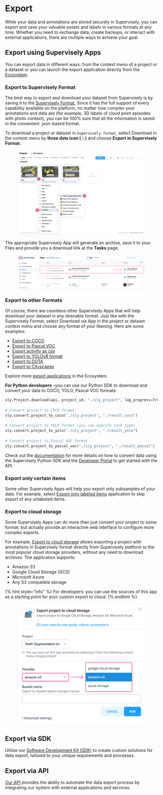 # Export

While your data and annotations are stored securely in Supervisely, you can export and save your valuable assets and labels in various formats at any time. Whether you need to exchange data, create backups, or interact with external applications, there are multiple ways to achieve your goal.

## Export using Supervisely Apps

You can export data in different ways: from the context menu of a project or a dataset or you can launch the export application directly from the [Ecosystem](https://ecosystem.supervisely.com/export).

### Export to Supervisely Format

The best way to export and download your dataset from Supervisely is by saving it to the [Supervisely Format.](../../supervisely-format.md) Since it has the full support of every capability available on the platform, no matter how complex your annotations and data are (for example, 3D labels of cloud point episodes with photo context), you can be 100% sure that all the information is saved in the convenient .json-based format.

To download a project or dataset in `Supervisely format`, select Download in the context menu by **three dots icon (⋮)** and choose **Export in Supervisely Format**.

<figure><img src="../../../.gitbook/assets/export.png" alt=""><figcaption></figcaption></figure>

The appropriate Supervisely App will generate an archive, save it to your Files and provide you a download link at the **Tasks** page.

<figure><img src="../../../.gitbook/assets/tar.png" alt=""><figcaption></figcaption></figure>

### **Export to other Formats**

Of course, there are countless other Supervisely Apps that will help download your dataset in any desirable format. Just like with the Supervisely Format, select Download via App in the project or dataset context menu and choose any format of your likening. Here are some examples:

* [Export to COCO](https://ecosystem.supervisely.com/apps/export-to-coco)
* [Export to Pascal VOC](https://ecosystem.supervisely.com/apps/export-to-pascal-voc)
* [Export activity as csv](https://ecosystem.supervisely.com/apps/export-activity-as-csv)
* [Export to YOLOv8 format](https://ecosystem.supervisely.com/apps/export-to-yolov8)
* [Export to DOTA](https://ecosystem.supervisely.com/apps/export-to-dota)
* [Export to Cityscapes](https://ecosystem.supervisely.com/apps/export-to-cityscapes)

Explore more [export applications](https://ecosystem.supervisely.com/export) in the Ecosystem.

**For Python developers** –you can use our Python SDK to download and convert your data to COCO, YOLO, Pascal VOC formats:

```python
sly.Project.download(api, project_id, "./sly_project", log_progress=True)

# Convert project to COCO format
sly.convert.project_to_coco("./sly_project", "./result_coco")

# Convert project to YOLO format (you can specify task_type)
sly.convert.project_to_yolo("./sly_project", "./result_yolo")

# Convert project to Pascal VOC format
sly.convert.project_to_pascal_voc("./sly_project", "./result_pascal")
```

Check out the [documentation](../../Operations-with-Data/Converting-Splitdata.md#convert-data-using-supervisely-python-sdk) for more details on how to convert data using the Supervisely Python SDK and the [Developer Portal](https://developer.supervisely.com/getting-started/basics-of-authentication) to get started with the API.

### **Export only certain items**

Some other Supervisely Apps will help you export only subsamples of your data. For example, select [Export only labeled items](https://ecosystem.supervisely.com/apps/export-only-labeled-items) application to skip export of any unlabeled items.

### **Export to cloud storage**

Some Supervisely Apps can do more than just convert your project to some format, but actually provide an interactive web interface to configure more complex exports.

For example, [Export to cloud storage](https://ecosystem.supervisely.com/apps/export-project-to-cloud-storage) allows exporting a project with annotations in Supervisely format directly from Supervisely platform to the most popular cloud storage providers, without any need to download archives. The application supports:

* Amazon S3
* Google Cloud Storage (GCS)
* Microsoft Azure
* Any S3 compatible storage

{% hint style="info" %}
For developers: you can use the sources of this app as a starting point for your custom export to cloud.
{% endhint %}

<figure><img src="../../../.gitbook/assets/export-to-cloud-st.png" alt=""><figcaption></figcaption></figure>

## **Export via SDK**

Utilize our [Software Development Kit (SDK)](https://supervisely.readthedocs.io/en/latest/sdk\_packages.html) to create custom solutions for data export, tailored to your unique requirements and processes.

## **Export via API**

[Our API](https://api.docs.supervisely.com/) provides the ability to automate the data export process by integrating our system with external applications and services.
